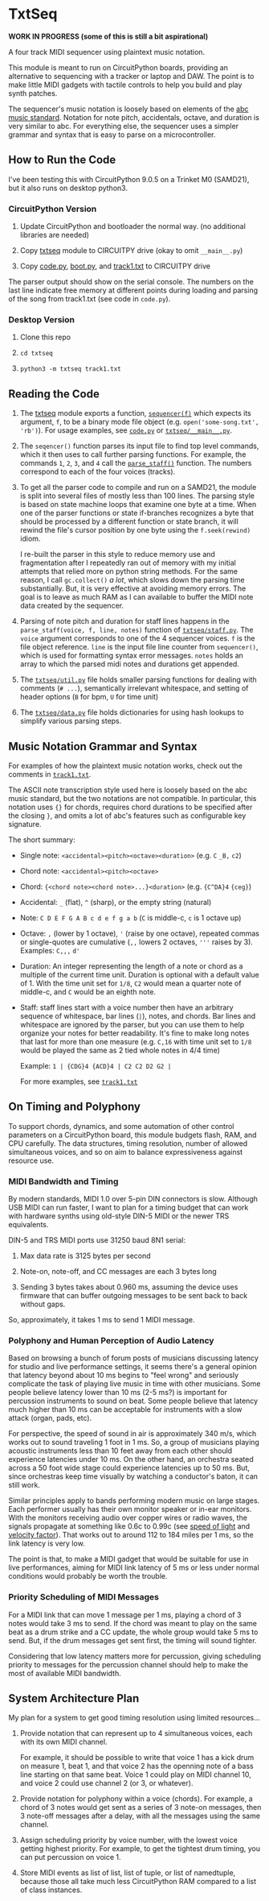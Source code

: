 <!-- SPDX-License-Identifier: MIT -->
<!-- SPDX-FileCopyrightText: Copyright 2024 Sam Blenny -->
# TxtSeq

**WORK IN PROGRESS (some of this is still a bit aspirational)**

A four track MIDI sequencer using plaintext music notation.

This module is meant to run on CircuitPython boards, providing an alternative
to sequencing with a tracker or laptop and DAW. The point is to make little
MIDI gadgets with tactile controls to help you build and play synth patches.

The sequencer's music notation is loosely based on elements of the [abc music
standard](https://abcnotation.com/wiki/abc:standard:v2.1). Notation for note
pitch, accidentals, octave, and duration is very similar to abc. For everything
else, the sequencer uses a simpler grammar and syntax that is easy to parse on
a microcontroller.


## How to Run the Code

I've been testing this with CircuitPython 9.0.5 on a Trinket M0 (SAMD21), but
it also runs on desktop python3.


### CircuitPython Version

1. Update CircuitPython and bootloader the normal way. (no additional libraries
   are needed)

2. Copy [txtseq](txtseq) module to CIRCUITPY drive (okay to omit `__main__.py`)

3. Copy [code.py](code.py), [boot.py](boot.py), and [track1.txt](track1.txt) to
   CIRCUITPY drive

The parser output should show on the serial console. The numbers on the last
line indicate free memory at different points during loading and parsing of
the song from track1.txt (see code in `code.py`).


### Desktop Version

1. Clone this repo

2. `cd txtseq`

3. `python3 -m txtseq track1.txt`


## Reading the Code

1. The [txtseq](txtseq) module exports a function,
   [`sequencer(f)`](txtseq/sequencer.py) which expects its argument, `f`, to be
   a binary mode file object (e.g. `open('some-song.txt', 'rb')`). For usage
   examples, see [`code.py`](code.py) or
   [`txtseq/__main__.py`](txtseq/__main__.py).

2. The `seqencer()` function parses its input file to find top level commands,
   which it then uses to call further parsing functions. For example, the
   commands `1`, `2`, `3`, and `4` call the [`parse_staff()`](txtseq/staff.py)
   function. The numbers correspond to each of the four voices (tracks).

3. To get all the parser code to compile and run on a SAMD21, the module is
   split into several files of mostly less than 100 lines. The parsing style is
   based on state machine loops that examine one byte at a time. When one of
   the parser functions or state if-branches recognizes a byte that should be
   processed by a different function or state branch, it will rewind the file's
   cursor position by one byte using the `f.seek(rewind)` idiom.

   I re-built the parser in this style to reduce memory use and fragmentation
   after I repeatedly ran out of memory with my initial attempts that relied
   more on python string methods. For the same reason, I call `gc.collect()`
   *a lot*, which slows down the parsing time substantially. But, it is very
   effective at avoiding memory errors. The goal is to leave as much RAM as I
   can available to buffer the MIDI note data created by the sequencer.

4. Parsing of note pitch and duration for staff lines happens in the
   `parse_staff(voice, f, line, notes)` function of
   [`txtseq/staff.py`](txtseq/staff.py). The `voice` argument corresponds to
   one of the 4 sequencer voices. `f` is the file object reference. `line` is
   the input file line counter from `sequencer()`, which is used for formatting
   syntax error messages. `notes` holds an array to which the parsed midi notes
   and durations get appended.

5. The [`txtseq/util.py`](txtseq/util.py) file holds smaller parsing
   functions for dealing with comments (`# ...`), semantically irrelevant
   whitespace, and setting of header options (`B` for bpm, `U` for time unit)

6. The [`txtseq/data.py`](txtseq/data.py) file holds dictionaries for using
   hash lookups to simplify various parsing steps.


## Music Notation Grammar and Syntax

For examples of how the plaintext music notation works, check out the comments
in [`track1.txt`](track1.txt).

The ASCII note transcription style used here is loosely based on the abc music
standard, but the two notations are not compatible. In particular, this
notation uses `{}` for chords, requires chord durations to be specified after
the closing `}`, and omits a lot of abc's features such as configurable key
signature.

The short summary:

- Single note: `<accidental><pitch><octave><duration>` (e.g. `C` `_B,` `c2`)

- Chord note: `<accidental><pitch><octave>`

- Chord: `{<chord note><chord note>...}<duration>` (e.g. `{C^DA}4` `{ceg}`)

- Accidental: `_` (flat), `^` (sharp), or the empty string (natural)

- Note: `C D E F G A B c d e f g a b` (`C` is middle-c, `c` is 1 octave up)

- Octave: `,` (lower by 1 octave), `'` (raise by one octave), repeated commas
  or single-quotes are cumulative (`,,` lowers 2 octaves, `'''` raises by 3).
  Examples: `C,,,`  `d'`

- Duration: An integer representing the length of a note or chord as a multiple
  of the current time unit. Duration is optional with a default value of 1.
  With the time unit set for `1/8`, `C2` would mean a quarter note of middle-c,
  and `C` would be an eighth note.

- Staff: staff lines start with a voice number then have an arbitrary sequence
  of whitespace, bar lines (`|`), notes, and chords. Bar lines and whitespace
  are ignored by the parser, but you can use them to help organize your notes
  for better readability. It's fine to make long notes that last for more than
  one measure (e.g. `C,16` with time unit set to `1/8` would be played the same
  as 2 tied whole notes in 4/4 time)

  Example: `1 | {CDG}4 {ACD}4 | C2 C2 D2 G2 |`

  For more examples, see [`track1.txt`](track1.txt)


## On Timing and Polyphony

To support chords, dynamics, and some automation of other control parameters on
a CircuitPython board, this module budgets flash, RAM, and CPU carefully. The
data structures, timing resolution, number of allowed simultaneous voices, and
so on aim to balance expressiveness against resource use.


### MIDI Bandwidth and Timing

By modern standards, MIDI 1.0 over 5-pin DIN connectors is slow. Although USB
MIDI can run faster, I want to plan for a timing budget that can work with
hardware synths using old-style DIN-5 MIDI or the newer TRS equivalents.

DIN-5 and TRS MIDI ports use 31250 baud 8N1 serial:

1. Max data rate is 3125 bytes per second

2. Note-on, note-off, and CC messages are each 3 bytes long

3. Sending 3 bytes takes about 0.960 ms, assuming the device uses firmware that
   can buffer outgoing messages to be sent back to back without gaps.

So, approximately, it takes 1 ms to send 1 MIDI message.


### Polyphony and Human Perception of Audio Latency

Based on browsing a bunch of forum posts of musicians discussing latency for
studio and live performance settings, it seems there's a general opinion that
latency beyond about 10 ms begins to "feel wrong" and seriously complicate the
task of playing live music in time with other musicians. Some people believe
latency lower than 10 ms (2-5 ms?) is important for percussion instruments to
sound on beat. Some people believe that latency much higher than 10 ms can be
acceptable for instruments with a slow attack (organ, pads, etc).

For perspective, the speed of sound in air is approximately 340 m/s, which
works out to sound traveling 1 foot in 1 ms. So, a group of musicians playing
acoustic instruments less than 10 feet away from each other should experience
latencies under 10 ms. On the other hand, an orchestra seated across a 50 foot
wide stage could experience latencies up to 50 ms. But, since orchestras keep
time visually by watching a conductor's baton, it can still work.

Similar principles apply to bands performing modern music on large stages. Each
performer usually has their own monitor speaker or in-ear monitors. With the
monitors receiving audio over copper wires or radio waves, the signals
propagate at something like 0.6c to 0.99c (see
[speed of light](https://en.wikipedia.org/wiki/Speed_of_light) and
[velocity factor](https://en.wikipedia.org/wiki/Velocity_factor)). That works
out to around 112 to 184 miles per 1 ms, so the link latency is very low.

The point is that, to make a MIDI gadget that would be suitable for use in live
performances, aiming for MIDI link latency of 5 ms or less under normal
conditions would probably be worth the trouble.


### Priority Scheduling of MIDI Messages

For a MIDI link that can move 1 message per 1 ms, playing a chord of 3 notes
would take 3 ms to send. If the chord was meant to play on the same beat as a
drum strike and a CC update, the whole group would take 5 ms to send. But, if
the drum messages get sent first, the timing will sound tighter.

Considering that low latency matters more for percussion, giving scheduling
priority to messages for the percussion channel should help to make the most of
available MIDI bandwidth.


## System Architecture Plan

My plan for a system to get good timing resolution using limited resources...

1. Provide notation that can represent up to 4 simultaneous voices, each with
   its own MIDI channel.

   For example, it should be possible to write that voice 1 has a kick drum on
   measure 1, beat 1, and that voice 2 has the openning note of a bass line
   starting on that same beat. Voice 1 could play on MIDI channel 10, and voice
   2 could use channel 2 (or 3, or whatever).

2. Provide notation for polyphony within a voice (chords). For example, a chord
   of 3 notes would get sent as a series of 3 note-on messages, then 3 note-off
   messages after a delay, with all the messages using the same channel.

3. Assign scheduling priority by voice number, with the lowest voice getting
   highest priority. For example, to get the tightest drum timing, you can put
   percussion on voice 1.

4. Store MIDI events as list of list, list of tuple, or list of namedtuple,
   because those all take much less CircuitPython RAM compared to a list of
   class instances.
